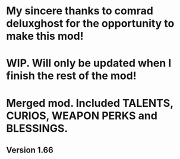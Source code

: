 # My sincere thanks to comrad deluxghost for the opportunity to make this mod!

# WIP. Will only be updated when I finish the rest of the mod!

# Merged mod. Included TALENTS, CURIOS, WEAPON PERKS and BLESSINGS.
## Version 1.66


